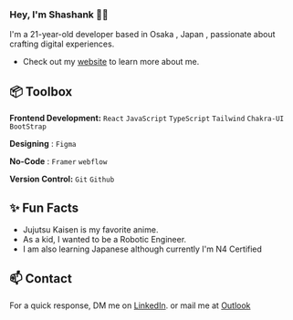 ### Hey, I'm Shashank  👋🏽  

I'm a 21-year-old developer based in Osaka , Japan , passionate about crafting digital experiences. 

- Check out my [website](https://shashankdangi.github.io/) to learn more about me.
 
## 📦 Toolbox

**Frontend Development:** `React` `JavaScript` `TypeScript` `Tailwind` `Chakra-UI` `BootStrap`

**Designing** : `Figma` 

**No-Code** : `Framer` `webflow`
 
**Version Control:** `Git` `Github` 
 
## ✨ Fun Facts 

- Jujutsu Kaisen is my favorite anime.
- As a kid, I wanted to be a Robotic Engineer.
- I am also learning Japanese although currently I'm N4 Certified 

## 📫 Contact

 For a quick response, DM me on [LinkedIn](https://www.linkedin.com/in/shashank-dangi/). or mail me at [Outlook](sss12212001@outlook.com) 
 
